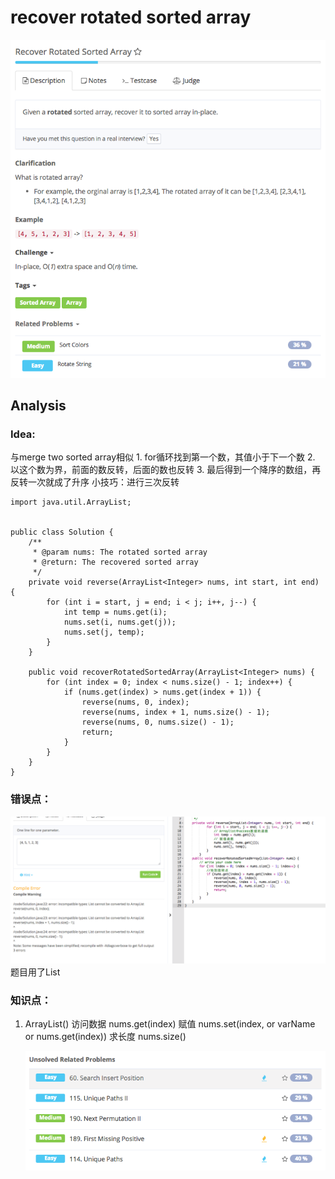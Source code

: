 # recover rotated sorted array

![](../../../../../.gitbook/assets/screen-shot-2017-08-31-at-8.28.28-pm.png)

## Analysis

### Idea:

与merge two sorted array相似 1. for循环找到第一个数，其值小于下一个数 2. 以这个数为界，前面的数反转，后面的数也反转 3. 最后得到一个降序的数组，再反转一次就成了升序 小技巧：进行三次反转

```text
import java.util.ArrayList;


public class Solution {
    /**
     * @param nums: The rotated sorted array
     * @return: The recovered sorted array
     */
    private void reverse(ArrayList<Integer> nums, int start, int end) {
        for (int i = start, j = end; i < j; i++, j--) {
            int temp = nums.get(i);
            nums.set(i, nums.get(j));
            nums.set(j, temp);
        }
    }

    public void recoverRotatedSortedArray(ArrayList<Integer> nums) {
        for (int index = 0; index < nums.size() - 1; index++) {
            if (nums.get(index) > nums.get(index + 1)) {
                reverse(nums, 0, index);
                reverse(nums, index + 1, nums.size() - 1);
                reverse(nums, 0, nums.size() - 1);
                return;
            }
        }
    }
}
```

### 错误点：

![](../../../../../.gitbook/assets/screen-shot-2017-08-31-at-9.14.08-pm.png) 题目用了List

### 知识点：

1. ArrayList\(\) 访问数据 nums.get\(index\) 赋值 nums.set\(index, or varName or nums.get\(index\)\) 求长度 nums.size\(\)

   ![](../../../../../.gitbook/assets/screen-shot-2017-08-31-at-9.19.12-pm.png)

